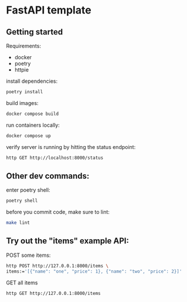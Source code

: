 # FastAPI template

## Getting started

Requirements:
- docker
- poetry
- httpie

install dependencies:

```sh
poetry install
```

build images:

```sh
docker compose build
```

run containers locally:

```sh
docker compose up
```

verify server is running by hitting the status endpoint:

```sh
http GET http://localhost:8000/status
```

## Other dev commands:

enter poetry shell:

```sh
poetry shell
```

before you commit code, make sure to lint:
```sh
make lint
```

## Try out the "items" example API:

POST some items:

```sh
http POST http://127.0.0.1:8000/items \
items:='[{"name": "one", "price": 1}, {"name": "two", "price": 2}]'
```

GET all items

```sh
http GET http://127.0.0.1:8000/items
```
